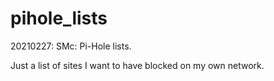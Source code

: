 # pihole_lists
20210227: SMc: Pi-Hole lists.

Just a list of sites I want to have blocked on my own network.
